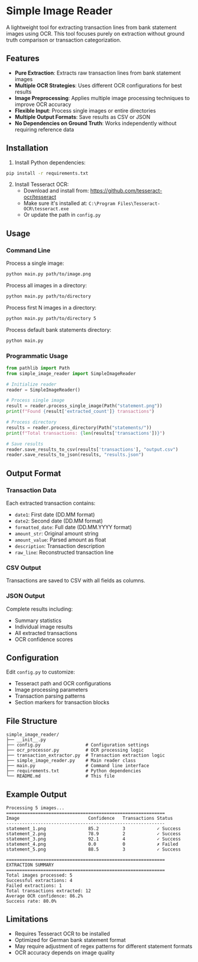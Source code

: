 # Simple Image Reader

A lightweight tool for extracting transaction lines from bank statement images using OCR. This tool focuses purely on extraction without ground truth comparison or transaction categorization.

## Features

- **Pure Extraction**: Extracts raw transaction lines from bank statement images
- **Multiple OCR Strategies**: Uses different OCR configurations for best results
- **Image Preprocessing**: Applies multiple image processing techniques to improve OCR accuracy
- **Flexible Input**: Process single images or entire directories
- **Multiple Output Formats**: Save results as CSV or JSON
- **No Dependencies on Ground Truth**: Works independently without requiring reference data

## Installation

1. Install Python dependencies:
```bash
pip install -r requirements.txt
```

2. Install Tesseract OCR:
   - Download and install from: https://github.com/tesseract-ocr/tesseract
   - Make sure it's installed at: `C:\Program Files\Tesseract-OCR\tesseract.exe`
   - Or update the path in `config.py`

## Usage

### Command Line

Process a single image:
```bash
python main.py path/to/image.png
```

Process all images in a directory:
```bash
python main.py path/to/directory
```

Process first N images in a directory:
```bash
python main.py path/to/directory 5
```

Process default bank statements directory:
```bash
python main.py
```

### Programmatic Usage

```python
from pathlib import Path
from simple_image_reader import SimpleImageReader

# Initialize reader
reader = SimpleImageReader()

# Process single image
result = reader.process_single_image(Path("statement.png"))
print(f"Found {result['extracted_count']} transactions")

# Process directory
results = reader.process_directory(Path("statements/"))
print(f"Total transactions: {len(results['transactions'])}")

# Save results
reader.save_results_to_csv(results['transactions'], "output.csv")
reader.save_results_to_json(results, "results.json")
```

## Output Format

### Transaction Data
Each extracted transaction contains:
- `date1`: First date (DD.MM format)
- `date2`: Second date (DD.MM format)  
- `formatted_date`: Full date (DD.MM.YYYY format)
- `amount_str`: Original amount string
- `amount_value`: Parsed amount as float
- `description`: Transaction description
- `raw_line`: Reconstructed transaction line

### CSV Output
Transactions are saved to CSV with all fields as columns.

### JSON Output
Complete results including:
- Summary statistics
- Individual image results
- All extracted transactions
- OCR confidence scores

## Configuration

Edit `config.py` to customize:
- Tesseract path and OCR configurations
- Image processing parameters
- Transaction parsing patterns
- Section markers for transaction blocks

## File Structure

```
simple_image_reader/
├── __init__.py
├── config.py                 # Configuration settings
├── ocr_processor.py          # OCR processing logic
├── transaction_extractor.py  # Transaction extraction logic
├── simple_image_reader.py    # Main reader class
├── main.py                   # Command line interface
├── requirements.txt          # Python dependencies
└── README.md                 # This file
```

## Example Output

```
Processing 5 images...
============================================================
Image                          Confidence   Transactions Status
------------------------------------------------------------
statement_1.png                85.2         3            ✓ Success
statement_2.png                78.9         2            ✓ Success
statement_3.png                92.1         4            ✓ Success
statement_4.png                0.0          0            ✗ Failed
statement_5.png                88.5         3            ✓ Success

============================================================
EXTRACTION SUMMARY
============================================================
Total images processed: 5
Successful extractions: 4
Failed extractions: 1
Total transactions extracted: 12
Average OCR confidence: 86.2%
Success rate: 80.0%
```

## Limitations

- Requires Tesseract OCR to be installed
- Optimized for German bank statement format
- May require adjustment of regex patterns for different statement formats
- OCR accuracy depends on image quality
